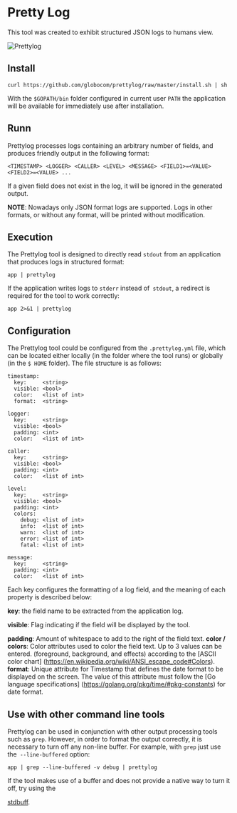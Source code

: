 # Pretty Log

This tool was created to exhibit structured JSON logs to humans view.

[comment]: # (Ferramenta para exibição de logs estruturados em JSON em formato compatível com seres humanos.)

![Prettylog](https://github.com/globocom/prettylog/raw/master/prettylog.png)

## Install

    curl https://github.com/globocom/prettylog/raw/master/install.sh | sh 

With the `$GOPATH/bin` folder configured in current user `PATH` the application will be available for immediately use after installation.

[comment]: # (Assumindo que a pasta `$GOPATH/bin` esteja adicionada ao `PATH` do usuário atual, a aplicação ficará disponível para 
utilização imediatamente após a instalação.)

## Runn

Prettylog processes logs containing an arbitrary number of fields, and produces friendly output in the following format: 

[comment]: # (Prettylog processa logs contendo um número arbitrário de campos, e produz uma saída amigável no seguinte formato:)

    <TIMESTAMP> <LOGGER> <CALLER> <LEVEL> <MESSAGE> <FIELD1>=<VALUE> <FIELD2>=<VALUE> ...

If a given field does not exist in the log, it will be ignored in the generated output.

[comment]: # (Se um determinado campo não existir no log, ele será ignorado na saída gerada.)

**NOTE**: Nowadays only JSON format logs are supported. Logs in other formats, or without any format, will be printed without modification.

<!-- **NOTA**: Atualmente apenas logs no formato JSON são suportados. Logs em outros formatos, ou sem formato algum, serão
impressos sem nenhuma modificação.) -->

## Execution

The Prettylog tool is designed to directly read `stdout` from an application that produces logs in structured format:

[comment]: # (A ferramenta foi projetada para ler diretamente o `stdout` de uma aplicação que produza logs em formato estruturado:)

    app | prettylog

If the application writes logs to `stderr` instead of` stdout`, a redirect is required for the tool to work correctly:

<!-- Se a aplicação escrever logs no `stderr` ao invés do `stdout`, um redirecionamento é necessário para a ferramenta 
funcionar corretamente:
-->

    app 2>&1 | prettylog

## Configuration

The Prettylog tool could be configured from the `.prettylog.yml` file, which can be located either locally (in the folder where the tool runs) or globally (in the `$ HOME` folder). The file structure is as follows:

<!-- A ferramenta pode ser configurada através do arquivo `.prettylog.yml`, que pode estar localizado tanto localmente (na
pasta onde a ferramenta é executada), quando globalmente (na pasta `$HOME`). A estrutura do arquivo é a seguinte:
-->

    timestamp:
      key:     <string>
      visible: <bool> 
      color:   <list of int>
      format:  <string>

    logger:
      key:     <string>
      visible: <bool>
      padding: <int>
      color:   <list of int> 

    caller:
      key:     <string>
      visible: <bool>
      padding: <int>
      color:   <list of int>

    level:
      key:     <string>
      visible: <bool>
      padding: <int>
      colors:
        debug: <list of int>
        info:  <list of int>
        warn:  <list of int>
        error: <list of int>
        fatal: <list of int>

    message:
      key:     <string>
      padding: <int>
      color:   <list of int>

Each key configures the formatting of a log field, and the meaning of each property is described below:

[comment]: # (Cada chave configura a formatação de um campo do log, e o significado de cada propriedade é descrito abaixo:)

**key**: the field name to be extracted from the application log.

**visible**: Flag indicating if the field will be displayed by the tool.

**padding**: Amount of whitespace to add to the right of the field text.
**color / colors**: Color attributes used to color the field text. Up to 3 values ​​can be entered.
(foreground, background, and effects) according to the [ASCII color chart] (https://en.wikipedia.org/wiki/ANSI_escape_code#Colors).
**format**: Unique attribute for Timestamp that defines the date format to be displayed on the screen. The value of this attribute
must follow the [Go language specifications] (https://golang.org/pkg/time/#pkg-constants) for date format.




<!--
**key**: Nome do campo a ser extraído do log da aplicação.
- **visible**: Flag indicando se o campo será exibido pela ferramenta.
- **padding**: Quantidade de espaços em branco a serem adicionados à direita do texto do campo.
- **color/colors**: Atributos de cor usados para colorir o texto do campo. Até 3 valores podem ser informados 
(foreground, background e effects), de acordo com a [tabela para cores ASCII](https://en.wikipedia.org/wiki/ANSI_escape_code#Colors).
- **format**: Atributo exclusivo para Timestamp que define o formato da data a ser exibido na tela. O valor desse atributo
deve seguir as [especificações da linguagem Go](https://golang.org/pkg/time/#pkg-constants) para formato de datas.
-->

## Use with other command line tools

Prettylog can be used in conjunction with other output processing tools such as `grep`. However, in order to format the output correctly, it is necessary to turn off any non-line buffer.
For example, with `grep` just use the` --line-buffered` option:

<!-- Prettylog pode ser utilizado em conjunto com outras ferramentas de procesamento de output, como o `grep`. Entretanto, 
para que a formatação da saída seja feita corretamente, é necessário desligar qualquer buffer que não seja por linha. 
Por exemplo, com o `grep` basta utilizar a opção `--line-buffered`:) -->

    app | grep --line-buffered -v debug | prettylog

If the tool makes use of a buffer and does not provide a native way to turn it off, try using the

[stdbuff](https://www.gnu.org/software/coreutils/manual/html_node/stdbuf-invocation.html).

